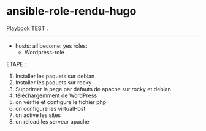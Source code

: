 # ansible-role-rendu-hugo

Playbook TEST : 

---
- hosts: all
  become: yes
  roles:
    - Wordpress-role


ETAPE : 

1) Installer les paquets sur debian
2) Installer les paquets sur rocky
3) Supprimer la page par defauts de apache sur rocky et debian
4) téléchargemment de WordPress
5) on vérifie et configure le fichier php
6) on configure les virtualHost
7) on active les sites
8) on reload les serveur apache 
